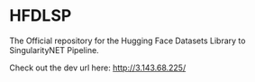 # HFDLSP
The Official repository for the Hugging Face Datasets Library to SingularityNET Pipeline.

Check out the dev url here: http://3.143.68.225/
